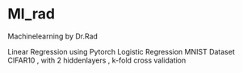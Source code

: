 # Ml_rad
Machinelearning by Dr.Rad

Linear Regression using Pytorch 
Logistic Regression 
MNIST Dataset 
CIFAR10 , with 2 hiddenlayers , k-fold cross validation
